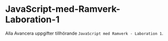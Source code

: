 # JavaScript-med-Ramverk-Laboration-1
Alla Avancera uppgifter tillhörande `JavaScript med Ramverk - Laboration 1`.
 

